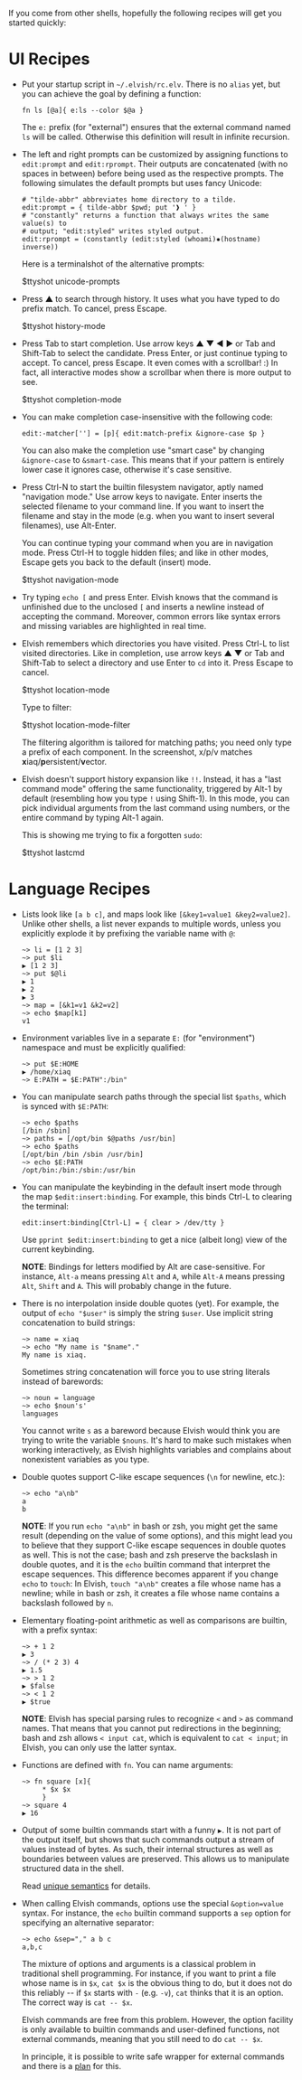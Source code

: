 <!-- toc -->

If you come from other shells, hopefully the following recipes will get you
started quickly:

# UI Recipes

-   Put your startup script in `~/.elvish/rc.elv`. There is no `alias` yet, but
    you can achieve the goal by defining a function:

    ```elvish
    fn ls [@a]{ e:ls --color $@a }
    ```

    The `e:` prefix (for "external") ensures that the external command named
    `ls` will be called. Otherwise this definition will result in infinite
    recursion.

-   The left and right prompts can be customized by assigning functions to
    `edit:prompt` and `edit:rprompt`. Their outputs are concatenated (with no
    spaces in between) before being used as the respective prompts. The
    following simulates the default prompts but uses fancy Unicode:

    ```elvish
    # "tilde-abbr" abbreviates home directory to a tilde.
    edit:prompt = { tilde-abbr $pwd; put '❱ ' }
    # "constantly" returns a function that always writes the same value(s) to
    # output; "edit:styled" writes styled output.
    edit:rprompt = (constantly (edit:styled (whoami)✸(hostname) inverse))
    ```

    Here is a terminalshot of the alternative prompts:

    $ttyshot unicode-prompts

-   Press <span class="key">▲&#xfe0e;</span> to search through history. It uses
    what you have typed to do prefix match. To cancel, press <span
    class="key">Escape</span>.

    $ttyshot history-mode

-   Press <span class="key">Tab</span> to start completion. Use arrow keys
    <span class="key">▲&#xfe0e;</span> <span class="key">▼&#xfe0e;</span>
    <span class="key">◀&#xfe0e;</span> <span class="key">▶&#xfe0e;</span> or
    <span class="key">Tab</span> and <span class="key">Shift-Tab</span> to
    select the candidate. Press <span class="key">Enter</span>, or just continue
    typing to accept. To cancel, press <span
    class="key">Escape.</span> It even comes with a scrollbar! :) In fact, all
    interactive modes show a scrollbar when there is more output to see.

    $ttyshot completion-mode

-   You can make completion case-insensitive with the following code:

    ```elvish
    edit:-matcher[''] = [p]{ edit:match-prefix &ignore-case $p }
    ```

    You can also make the completion use "smart case" by changing `&ignore-case`
    to `&smart-case`. This means that if your pattern is entirely lower case it
    ignores case, otherwise it's case sensitive.

-   <a name="navigation-mode"></a>Press <span class="key">Ctrl-N</span> to start
    the builtin filesystem navigator, aptly named "navigation mode." Use arrow
    keys to navigate. <span class="key">Enter</span> inserts the selected
    filename to your command line. If you want to insert the filename and stay
    in the mode (e.g. when you want to insert several filenames), use <span
    class="key">Alt-Enter</span>.

    You can continue typing your command when you are in navigation mode. Press
    <span class="key">Ctrl-H</span> to toggle hidden files; and like in other
    modes, <span class="key">Escape</span> gets you back to the default (insert)
    mode.

    $ttyshot navigation-mode

-   Try typing `echo [` and press <span class="key">Enter</span>. Elvish knows
    that the command is unfinished due to the unclosed `[` and inserts a newline
    instead of accepting the command. Moreover, common errors like syntax errors
    and missing variables are highlighted in real time.

-   Elvish remembers which directories you have visited. Press <span
    class="key">Ctrl-L</span> to list visited directories. Like in completion,
    use arrow keys <span class="key">▲&#xfe0e;</span>
    <span class="key">▼&#xfe0e;</span> or <span class="key">Tab</span> and
    <span class="key">Shift-Tab</span> to select a directory and use Enter to
    `cd` into it. Press <span
    class="key">Escape</span> to cancel.

    $ttyshot location-mode

    Type to filter:

    $ttyshot location-mode-filter

    The filtering algorithm is tailored for matching paths; you need only type a
    prefix of each component. In the screenshot, x/p/v matches
    **x**iaq/**p**ersistent/**v**ector.

-   Elvish doesn't support history expansion like `!!`. Instead, it has a "last
    command mode" offering the same functionality, triggered by <span
    class="key">Alt-1</span> by default (resembling how you type `!` using
    <span class="key">Shift-1</span>). In this mode, you can pick individual
    arguments from the last command using numbers, or the entire command by
    typing <span class="key">Alt-1</span> again.

    This is showing me trying to fix a forgotten `sudo`:

    $ttyshot lastcmd

# Language Recipes

-   Lists look like `[a b c]`, and maps look like `[&key1=value1 &key2=value2]`.
    Unlike other shells, a list never expands to multiple words, unless you
    explicitly explode it by prefixing the variable name with `@`:

    ```elvish-transcript
    ~> li = [1 2 3]
    ~> put $li
    ▶ [1 2 3]
    ~> put $@li
    ▶ 1
    ▶ 2
    ▶ 3
    ~> map = [&k1=v1 &k2=v2]
    ~> echo $map[k1]
    v1
    ```

-   Environment variables live in a separate `E:` (for "environment") namespace
    and must be explicitly qualified:

    ```elvish-transcript
    ~> put $E:HOME
    ▶ /home/xiaq
    ~> E:PATH = $E:PATH":/bin"
    ```

-   You can manipulate search paths through the special list `$paths`, which is
    synced with `$E:PATH`:

    ```elvish-transcript
    ~> echo $paths
    [/bin /sbin]
    ~> paths = [/opt/bin $@paths /usr/bin]
    ~> echo $paths
    [/opt/bin /bin /sbin /usr/bin]
    ~> echo $E:PATH
    /opt/bin:/bin:/sbin:/usr/bin
    ```

-   You can manipulate the keybinding in the default insert mode through the map
    `$edit:insert:binding`. For example, this binds
    <span class="key">Ctrl-L</span> to clearing the terminal:

    ```elvish
    edit:insert:binding[Ctrl-L] = { clear > /dev/tty }
    ```

    Use `pprint $edit:insert:binding` to get a nice (albeit long) view of the
    current keybinding.

    **NOTE**: Bindings for letters modified by Alt are case-sensitive. For
    instance, `Alt-a` means pressing `Alt` and `A`, while `Alt-A` means pressing
    `Alt`, `Shift` and `A`. This will probably change in the future.

-   There is no interpolation inside double quotes (yet). For example, the
    output of `echo "$user"` is simply the string `$user`. Use implicit string
    concatenation to build strings:

    ```elvish-transcript
    ~> name = xiaq
    ~> echo "My name is "$name"."
    My name is xiaq.
    ```

    Sometimes string concatenation will force you to use string literals instead
    of barewords:

    ```elvish-transcript
    ~> noun = language
    ~> echo $noun's'
    languages
    ```

    You cannot write `s` as a bareword because Elvish would think you are trying
    to write the variable `$nouns`. It's hard to make such mistakes when working
    interactively, as Elvish highlights variables and complains about
    nonexistent variables as you type.

-   Double quotes support C-like escape sequences (`\n` for newline, etc.):

    ```elvish-transcript
    ~> echo "a\nb"
    a
    b
    ```

    **NOTE**: If you run `echo "a\nb"` in bash or zsh, you might get the same
    result (depending on the value of some options), and this might lead you to
    believe that they support C-like escape sequences in double quotes as well.
    This is not the case; bash and zsh preserve the backslash in double quotes,
    and it is the `echo` builtin command that interpret the escape sequences.
    This difference becomes apparent if you change `echo` to `touch`: In Elvish,
    `touch "a\nb"` creates a file whose name has a newline; while in bash or
    zsh, it creates a file whose name contains a backslash followed by `n`.

-   Elementary floating-point arithmetic as well as comparisons are builtin,
    with a prefix syntax:

    ```elvish-transcript
    ~> + 1 2
    ▶ 3
    ~> / (* 2 3) 4
    ▶ 1.5
    ~> > 1 2
    ▶ $false
    ~> < 1 2
    ▶ $true
    ```

    **NOTE**: Elvish has special parsing rules to recognize `<` and `>` as
    command names. That means that you cannot put redirections in the beginning;
    bash and zsh allows `< input cat`, which is equivalent to `cat < input`; in
    Elvish, you can only use the latter syntax.

-   Functions are defined with `fn`. You can name arguments:

    ```elvish-transcript
    ~> fn square [x]{
         * $x $x
         }
    ~> square 4
    ▶ 16
    ```

-   Output of some builtin commands start with a funny `▶`. It is not part of
    the output itself, but shows that such commands output a stream of values
    instead of bytes. As such, their internal structures as well as boundaries
    between values are preserved. This allows us to manipulate structured data
    in the shell.

    Read [unique semantics](unique-semantics.html) for details.

-   When calling Elvish commands, options use the special `&option=value`
    syntax. For instance, the `echo` builtin command supports a `sep` option for
    specifying an alternative separator:

    ```elvish-transcript
    ~> echo &sep="," a b c
    a,b,c
    ```

    The mixture of options and arguments is a classical problem in traditional
    shell programming. For instance, if you want to print a file whose name is
    in `$x`, `cat $x` is the obvious thing to do, but it does not do this
    reliably -- if `$x` starts with `-` (e.g. `-v`), `cat` thinks that it is an
    option. The correct way is `cat -- $x`.

    Elvish commands are free from this problem. However, the option facility is
    only available to builtin commands and user-defined functions, not external
    commands, meaning that you still need to do `cat -- $x`.

    In principle, it is possible to write safe wrapper for external commands and
    there is a [plan](https://github.com/elves/elvish/issues/371) for this.
